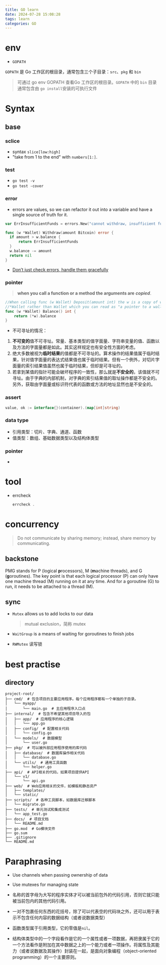 ```yaml
---
title: GO learn
date: 2024-07-28 15:08:28
tags: learn
categories: GO
---
```


# env

- `GOPATH`

`GOPATH` 是 Go 工作区的根目录，通常包含三个子目录：`src`、`pkg` 和 `bin`

> 可通过 go env GOPATH 查看Go 工作区的根目录。`GOPATH` 中的 `bin` 目录通常包含由 `go install`安装的可执行文件

# Syntax

## base

### sclice

- syntax `slice[low:high]`
- "take from 1 to the end" with `numbers[1:]`.

### test

- `go test -v`
- `go test -cover`

### error

-  errors are values, so we can refactor it out into a variable and have a single source of truth for it.

  ```go
  var ErrInsufficientFunds = errors.New("cannot withdraw, insufficient funds")
  
  func (w *Wallet) Withdraw(amount Bitcoin) error {
  	if amount > w.balance {
  		return ErrInsufficientFunds
  	}
  	w.balance -= amount
  	return nil
  }
  ```

- [Don’t just check errors, handle them gracefully](https://dave.cheney.net/2016/04/27/dont-just-check-errors-handle-them-gracefully)

### pointer

> **when you call a function or a method the arguments are** ***copied***.

```go
//When calling func (w Wallet) Deposit(amount int) the w is a copy of whatever we called the method from.
//*Wallet rather than Wallet which you can read as "a pointer to a wallet
func (w *Wallet) Balance() int {
	return (*w).balance
}
```

- 不可寻址的情况：

1. **不可变的**值不可寻址。常量、基本类型的值字面量、字符串变量的值、函数以及方法的字面量都是如此。其实这样规定也有安全性方面的考虑。
2. 绝大多数被视为**临时结果**的值都是不可寻址的。算术操作的结果值属于临时结果，针对值字面量的表达式结果值也属于临时结果。但有一个例外，对切片字面量的索引结果值虽然也属于临时结果，但却是可寻址的。
3. 若拿到某值的指针可能会破坏程序的一致性，那么就是**不安全的**，该值就不可寻址。由于字典的内部机制，对字典的索引结果值的取址操作都是不安全的。另外，获取由字面量或标识符代表的函数或方法的地址显然也是不安全的。



### assert

```go
value, ok := interface{}(container).(map[int]string)
```

### data type

- 引用类型：切片、字典、通道、函数
- 值类型：数组、基础数据类型以及结构体类型

### pointer

- 

# tool

- errcheck

  ```go
  errcheck .
  ```

# concurrency

> Do not communicate by sharing memory; instead, share memory by communicating.

## backstone

PMG stands for P (logical **p**rocessors), M (**m**achine threads), and G (**g**oroutines). The key point is that each logical processor (P) can only have one machine thread (M) running on it at any time. And for a goroutine (G) to run, it needs to be attached to a thread (M).

## sync

- `Mutex` allows us to add locks to our data

  > mutual exclusion，简称 mutex

- `WaitGroup` is a means of waiting for goroutines to finish jobs

- `RWMutex` 读写锁

# best practise

## directory

```
project-root/
├── cmd/  # 包含项目的主要应用程序。每个应用程序都有一个单独的子目录。
│   └── myapp/
│       └── main.go  # 主应用程序入口点
├── internal/  # 包含不希望其他项目导入的包
│   ├── app/  # 应用程序的核心逻辑
│   │   └── app.go
│   ├── config/  # 配置相关代码
│   │   └── config.go
│   └── models/  # 数据模型
│       └── user.go
├── pkg/  # 可以被外部应用程序使用的库代码
│   ├── database/  # 数据库操作相关代码
│   │   └── database.go
│   └── utils/  # 通用工具函数
│       └── helper.go
├── api/  # API相关的代码，如果项目提供API
│   └── v1/
│       └── api.go
├── web/  # Web应用相关的文件，如模板和静态资产
│   ├── templates/
│   └── static/
├── scripts/  # 各种工具脚本，如数据库迁移脚本
│   └── migrate.go
├── tests/  # 单元测试和集成测试
│   └── app_test.go
├── docs/  # 项目文档
│   └── README.md
├── go.mod  # Go模块文件
├── go.sum
├── .gitignore
└── README.md
```

# Paraphrasing

- Use channels when passing ownership of data
- Use mutexes for managing state

- 名称的首字母为大写的程序实体才可以被当前包外的代码引用，否则它就只能被当前包内的其他代码引用。

- 一对不包裹任何东西的花括号，除了可以代表空的代码块之外，还可以用于表示不包含任何内容的数据结构（或者说数据类型）

- 函数类型属于引用类型，它的零值是`nil`。
- 结构体类型中的一个字段看作是它的一个属性或者一项数据，再把隶属于它的一个方法看作是附加在其中数据之上的一个能力或者一项操作。将属性及其能力（或者说数据及其操作）封装在一起，是面向对象编程（object-oriented programming）的一个主要原则。